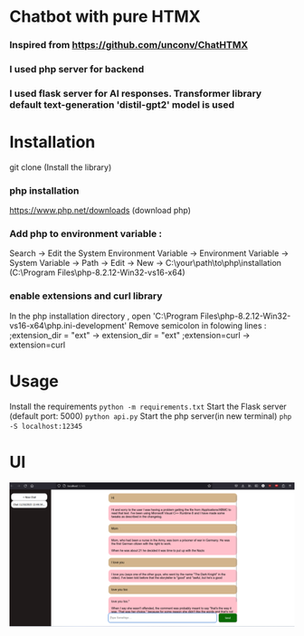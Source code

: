 # Chatbot with pure HTMX 
### Inspired from https://github.com/unconv/ChatHTMX
### I used php server for backend
### I used flask server for AI responses. Transformer library default text-generation 'distil-gpt2' model is used

# Installation

git clone (Install the library)

### php installation

https://www.php.net/downloads (download php)

### Add php to environment variable : 
Search -> Edit the System Environment Variable -> Environment Variable -> 
System Variable -> Path -> Edit -> 
New -> C:\your\path\to\php\installation (C:\Program Files\php-8.2.12-Win32-vs16-x64\)

### enable extensions and curl library
In the php installation directory , open 'C:\Program Files\php-8.2.12-Win32-vs16-x64\php.ini-development'
Remove semicolon in folowing lines :
;extension_dir = "ext" -> extension_dir = "ext"
;extension=curl -> extension=curl

# Usage
Install the requirements 
`python -m requirements.txt`
Start the Flask server (default port: 5000)
`python api.py`
Start the php server(in new terminal)
`php -S localhost:12345`

# UI
![Alt text](image.png)